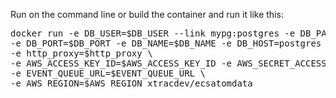 Run on the command line or build the container and run it
like this:

<pre>
docker run -e DB_USER=$DB_USER --link mypg:postgres -e DB_PASSWORD=$DB_PASSWORD \
-e DB_PORT=$DB_PORT -e DB_NAME=$DB_NAME -e DB_HOST=postgres \
-e http_proxy=$http_proxy \
-e AWS_ACCESS_KEY_ID=$AWS_ACCESS_KEY_ID -e AWS_SECRET_ACCESS_KEY=$AWS_SECRET_ACCESS_KEY \
-e EVENT_QUEUE_URL=$EVENT_QUEUE_URL \
-e AWS_REGION=$AWS_REGION xtracdev/ecsatomdata
</pre>
